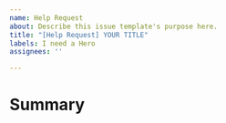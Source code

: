 ```yaml
---
name: Help Request
about: Describe this issue template's purpose here.
title: "[Help Request] YOUR TITLE"
labels: I need a Hero
assignees: ''

---
```


<!--
★ Requesting Help

-->

# Summary
